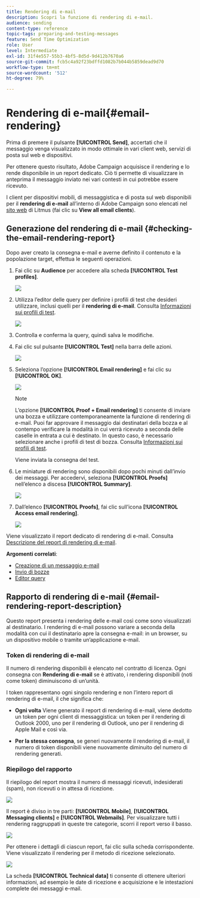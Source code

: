```yaml
---
title: Rendering di e-mail
description: Scopri la funzione di rendering di e-mail.
audience: sending
content-type: reference
topic-tags: preparing-and-testing-messages
feature: Send Time Optimization
role: User
level: Intermediate
exl-id: 31f4e557-55b3-4bf5-8d5d-9d412b7670a6
source-git-commit: fcb5c4a92f23bdffd1082b7b044b5859dead9d70
workflow-type: tm+mt
source-wordcount: '512'
ht-degree: 79%

---
```


# Rendering di e-mail{#email-rendering}

Prima di premere il pulsante **[!UICONTROL Send]**, accertati che il messaggio venga visualizzato in modo ottimale in vari client web, servizi di posta sul web e dispositivi.

Per ottenere questo risultato, Adobe Campaign acquisisce il rendering e lo rende disponibile in un report dedicato. Ciò ti permette di visualizzare in anteprima il messaggio inviato nei vari contesti in cui potrebbe essere ricevuto.

I client per dispositivi mobili, di messaggistica e di posta sul web disponibili per il **rendering di e-mail** all’interno di Adobe Campaign sono elencati nel [sito web](https://litmus.com/email-testing) di Litmus (fai clic su **View all email clients**).

## Generazione del rendering di e-mail {#checking-the-email-rendering-report}

Dopo aver creato la consegna e-mail e averne definito il contenuto e la popolazione target, effettua le seguenti operazioni.

1. Fai clic su **Audience** per accedere alla scheda **[!UICONTROL Test profiles]**.

   ![](assets/email_rendering_05.png)

1. Utilizza l’editor delle query per definire i profili di test che desideri utilizzare, inclusi quelli per il **rendering di e-mail**. Consulta [Informazioni sui profili di test](../../audiences/using/managing-test-profiles.md).

   ![](assets/email_rendering_06.png)

1. Controlla e conferma la query, quindi salva le modifiche.
1. Fai clic sul pulsante **[!UICONTROL Test]** nella barra delle azioni.

   ![](assets/email_rendering_07.png)

1. Seleziona l’opzione **[!UICONTROL Email rendering]** e fai clic su **[!UICONTROL OK]**.

   ![](assets/email_rendering_08.png)

   >[!NOTE]
   >
   >L’opzione **[!UICONTROL Proof + Email rendering]** ti consente di inviare una bozza e utilizzare contemporaneamente la funzione di rendering di e-mail. Puoi far approvare il messaggio dai destinatari della bozza e al contempo verificare la modalità in cui verrà ricevuto a seconda delle caselle in entrata a cui è destinato. In questo caso, è necessario selezionare anche i profili di test di bozza. Consulta [Informazioni sui profili di test](../../audiences/using/managing-test-profiles.md).

   Viene inviata la consegna del test.

1. Le miniature di rendering sono disponibili dopo pochi minuti dall’invio dei messaggi. Per accedervi, seleziona **[!UICONTROL Proofs]** nell’elenco a discesa **[!UICONTROL Summary]**.

   ![](assets/email_rendering_03.png)

1. Dall’elenco **[!UICONTROL Proofs]**, fai clic sull’icona **[!UICONTROL Access email rendering]**.

   ![](assets/email_rendering_04.png)

Viene visualizzato il report dedicato di rendering di e-mail. Consulta [Descrizione del report di rendering di e-mail](#email-rendering-report-description).

**Argomenti correlati**:

* [Creazione di un messaggio e-mail](../../channels/using/creating-an-email.md)
* [Invio di bozze](../../sending/using/sending-proofs.md)
* [Editor query](../../automating/using/editing-queries.md#about-query-editor)

## Rapporto di rendering di e-mail {#email-rendering-report-description}

Questo report presenta i rendering delle e-mail così come sono visualizzati al destinatario. I rendering di e-mail possono variare a seconda della modalità con cui il destinatario apre la consegna e-mail: in un browser, su un dispositivo mobile o tramite un’applicazione e-mail.

### Token di rendering di e-mail

Il numero di rendering disponibili è elencato nel contratto di licenza. Ogni consegna con **Rendering di e-mail** se è attivato, i rendering disponibili (noti come token) diminuiscono di un’unità.

I token rappresentano ogni singolo rendering e non l’intero report di rendering di e-mail, il che significa che:

* **Ogni volta** Viene generato il report di rendering di e-mail, viene dedotto un token per ogni client di messaggistica: un token per il rendering di Outlook 2000, uno per il rendering di Outlook, uno per il rendering di Apple Mail e così via.

* **Per la stessa consegna**, se generi nuovamente il rendering di e-mail, il numero di token disponibili viene nuovamente diminuito del numero di rendering generati.

### Riepilogo del rapporto

Il riepilogo del report mostra il numero di messaggi ricevuti, indesiderati (spam), non ricevuti o in attesa di ricezione.

![](assets/inbox_rendering_report.png)

Il report è diviso in tre parti: **[!UICONTROL Mobile]**, **[!UICONTROL Messaging clients]** e **[!UICONTROL Webmails]**. Per visualizzare tutti i rendering raggruppati in queste tre categorie, scorri il report verso il basso.

![](assets/inbox_rendering_report_3.png)

Per ottenere i dettagli di ciascun report, fai clic sulla scheda corrispondente. Viene visualizzato il rendering per il metodo di ricezione selezionato.

![](assets/inbox_rendering_report_2.png)

La scheda **[!UICONTROL Technical data]** ti consente di ottenere ulteriori informazioni, ad esempio le date di ricezione e acquisizione e le intestazioni complete dei messaggi e-mail.
